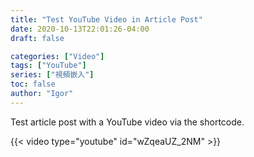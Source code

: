```yaml
---
title: "Test YouTube Video in Article Post"
date: 2020-10-13T22:01:26-04:00
draft: false

categories: ["Video"]
tags: ["YouTube"]
series: ["視頻嵌入"]
toc: false
author: "Igor"
---
```


Test article post with a YouTube video via the shortcode.

<!--more-->

{{< video type="youtube" id="wZqeaUZ_2NM" >}}

